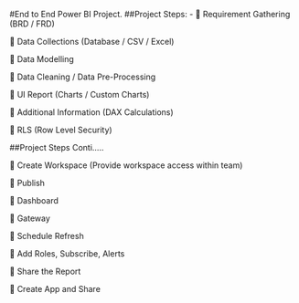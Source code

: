 #End to End Power BI Project.
##Project Steps: -
  	Requirement Gathering (BRD / FRD)
  
  	Data Collections (Database / CSV / Excel)
  
  	Data Modelling
  
  	Data Cleaning / Data Pre-Processing
  
  	UI Report (Charts / Custom Charts)
  
  	Additional Information (DAX Calculations)
  
  	RLS (Row Level Security)

##Project Steps Conti…..

  	Create Workspace (Provide workspace access within team)
  
  	Publish
  
  	Dashboard
  
  	Gateway
  
  	Schedule Refresh
  
  	Add Roles, Subscribe, Alerts
  
  	Share the Report
  
  	Create App and Share

